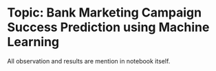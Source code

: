 # Topic: Bank Marketing Campaign Success Prediction using Machine Learning
All observation and results are mention in notebook itself.
